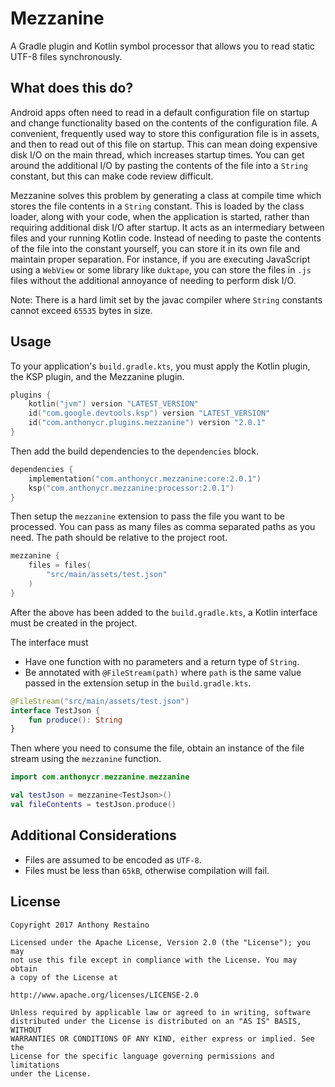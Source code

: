 # Mezzanine
A Gradle plugin and Kotlin symbol processor that allows you to read static UTF-8 files synchronously.

## What does this do?
Android apps often need to read in a default configuration file on startup and change functionality based on the contents of the configuration file. A convenient, frequently used way to store this configuration file is in assets, and then to read out of this file on startup. This can mean doing expensive disk I/O on the main thread, which increases startup times. You can get around the additional I/O by pasting the contents of the file into a `String` constant, but this can make code review difficult.

Mezzanine solves this problem by generating a class at compile time which stores the file contents in a `String` constant. This is loaded by the class loader, along with your code, when the application is started, rather than requiring additional disk I/O after startup. It acts as an intermediary between files and your running Kotlin code. Instead of needing to paste the contents of the file into the constant yourself, you can store it in its own file and maintain proper separation. For instance, if you are executing JavaScript using a `WebView` or some library like `duktape`, you can store the files in `.js` files without the additional annoyance of needing to perform disk I/O.

Note: There is a hard limit set by the javac compiler where `String` constants cannot exceed `65535` bytes in size.

## Usage

To your application's `build.gradle.kts`, you must apply the Kotlin plugin, the KSP plugin, and the Mezzanine plugin.

```kotlin
plugins {
    kotlin("jvm") version "LATEST_VERSION"
    id("com.google.devtools.ksp") version "LATEST_VERSION"
    id("com.anthonycr.plugins.mezzanine") version "2.0.1"
}
```

Then add the build dependencies to the `dependencies` block.

```kotlin
dependencies {
    implementation("com.anthonycr.mezzanine:core:2.0.1")
    ksp("com.anthonycr.mezzanine:processor:2.0.1")
}
```

Then setup the `mezzanine` extension to pass the file you want to be processed. You can pass as many files as comma separated paths as you need. The path should be relative to the project root.

```kotlin
mezzanine {
    files = files(
        "src/main/assets/test.json"
    )
}
```

After the above has been added to the `build.gradle.kts`, a Kotlin interface must be created in the project.

The interface must
- Have one function with no parameters and a return type of `String`.
- Be annotated with `@FileStream(path)` where `path` is the same value passed in the extension setup in the `build.gradle.kts`.

```kotlin
@FileStream("src/main/assets/test.json")
interface TestJson {
    fun produce(): String
}
```

Then where you need to consume the file, obtain an instance of the file stream using the `mezzanine` function.

```kotlin
import com.anthonycr.mezzanine.mezzanine

val testJson = mezzanine<TestJson>()
val fileContents = testJson.produce()
```

## Additional Considerations
- Files are assumed to be encoded as `UTF-8`.
- Files must be less than `65kB`, otherwise compilation will fail.

## License
````
Copyright 2017 Anthony Restaino

Licensed under the Apache License, Version 2.0 (the "License"); you may 
not use this file except in compliance with the License. You may obtain 
a copy of the License at

http://www.apache.org/licenses/LICENSE-2.0

Unless required by applicable law or agreed to in writing, software 
distributed under the License is distributed on an "AS IS" BASIS, WITHOUT 
WARRANTIES OR CONDITIONS OF ANY KIND, either express or implied. See the 
License for the specific language governing permissions and limitations 
under the License.
````
